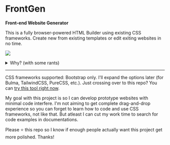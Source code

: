 # FrontGen

**Front-end Website Generator**

This is a fully browser-powered HTML Builder using existing CSS frameworks. Create new from existing templates or edit exiting websites in no time.

![](https://pbs.twimg.com/media/E-8lHR4VUAEPBYG?format=jpg&name=large)

<details>
<summary>Why? (with some rants)</summary>
<hr>
This is an in progress work to end my suffering with web development.

Developing UI's is fun until you start to realize you have to do it twice.

Why designing and implementing the code is a separate work? Developer time is expensive, we have to shrink it down to one.

Unfortunately, there are no solution that's fit me. Well, sure there are many options to website builders, but once you use it, you're locked down. If you have paid for these you sure know what I mean.

This is my attempt to fulfill my need. Once you're building your website here, you are not locked down. It's generating a clean coded HTML based on the CSS framework you choose. You can edit your website just like you're designing with your usual tool.
</details>

---

CSS frameworks supported: Bootstrap only. I'll expand the options later (for Bulma, TailwindCSS, PureCSS, etc.). Just crossing over to this repo? You can [try this tool right now](https://willnode.github.io/frontgen/).

My goal with this project is so I can develop prototype websites with minimal code interfere. I'm not aiming to get complete drag-and-drop experience so you can forget to learn how to code and use CSS frameworks, not like that. But atleast I can cut my work time to search for code examples in documentations.

Please ⭐ this repo so I know if enough people actually want this project get more polished. Thanks!
